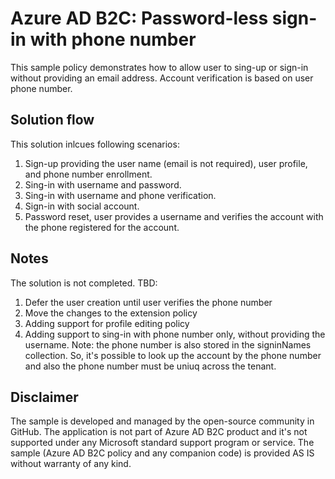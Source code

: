 # Azure AD B2C: Password-less sign-in with phone number 
This sample policy demonstrates how to allow user to sing-up or sign-in without providing an email address. Account verification is based on user phone number. 

## Solution flow
This solution inlcues following scenarios:
1. Sign-up providing the user name (email is not required), user profile, and phone number enrollment. 
1. Sing-in with username and password.  
1. Sing-in with username and phone verification.
1. Sign-in with social account. 
1. Password reset, user provides a username and verifies the account with the phone registered for the account.

## Notes
The solution is not completed. TBD: 
1. Defer the user creation until user verifies the phone number
1. Move the changes to the extension policy
1. Adding support for profile editing policy
1. Adding support to sing-in with phone number only, without providing the username. Note: the phone number is also stored in the signinNames collection. So, it's possible to look up the account by the phone number and also the phone number must be uniuq across the tenant.

## Disclaimer
The sample is developed and managed by the open-source community in GitHub. The application is not part of Azure AD B2C product and it's not supported under any Microsoft standard support program or service. The sample (Azure AD B2C policy and any companion code) is provided AS IS without warranty of any kind.


